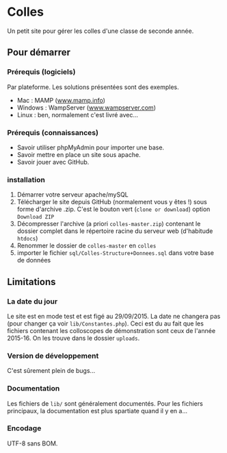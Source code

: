 # Colles

Un petit site pour gérer les colles d'une classe de seconde année.

## Pour démarrer

### Prérequis (logiciels)

Par plateforme. Les solutions présentées sont des exemples.

* Mac : MAMP (www.mamp.info)
* Windows : WampServer (www.wampserver.com)
* Linux : ben, normalement c'est livré avec...

### Prérequis (connaissances)

* Savoir utiliser phpMyAdmin pour importer une base.
* Savoir mettre en place un site sous apache.
* Savoir jouer avec GitHub.

### installation

1. Démarrer votre serveur apache/mySQL
2. Télécharger le site depuis GitHub (normalement vous y êtes !) sous forme d'archive .zip. C'est le bouton vert (`clone or download`) option `Download ZIP`
3. Décompresser l'archive (a priori `colles-master.zip`) contenant le dossier complet dans le répertoire racine du serveur web (d'habitude `htdocs`)
4. Renommer le dossier de `colles-master` en `colles`
2. importer le fichier `sql/Colles-Structure+Donnees.sql` dans votre base de données


## Limitations

### La date du jour

Le site est en mode test et est figé au 29/09/2015. La date ne changera pas (pour changer ça voir `lib/Constantes.php`). Ceci est du au fait que les fichiers contenant les colloscopes de démonstration sont ceux de l'année 2015-16. On les trouve dans le dossier `uploads`.

### Version de développement

C'est sûrement plein de bugs...

### Documentation

Les fichiers de `lib/` sont généralement documentés. Pour les fichiers principaux, la documentation est plus spartiate quand il y en a...

### Encodage

UTF-8 sans BOM.